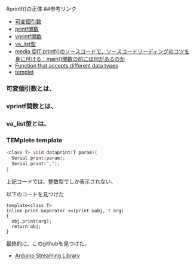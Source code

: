#printf()の正体
##参考リンク
  - [可変個引数](https://programming-place.net/ppp/contents/c/052.html)
  - [printf関数](https://programming-place.net/ppp/contents/c/appendix/reference/printf.html)
  - [vprintf関数](https://programming-place.net/ppp/contents/c/appendix/reference/vprintf.html)
  - [va_list型](https://programming-place.net/ppp/contents/c/appendix/reference/va_list.html)
  - [media @IT:printf()のソースコードで、ソースコードリーディングのコツを身に付ける：main()関数の前には何があるのか](https://atmarkit.itmedia.co.jp/ait/articles/1703/01/news170.html)
  - [Function that accepts different data types](https://forum.arduino.cc/t/function-that-accepts-different-data-types/454584/26)
  - [templet](https://cplusplus.com/doc/oldtutorial/templates/)
 ### 可変個引数とは、
 ### vprintf関数とは、
 ### va_list型とは、
### TEMplete template
```C
<class T> void dataprint(T param){
  Serial.print(param);
  Serial.print(",");
}
```
上記コードでは、整数型でしか表示されない、

以下のコードを見つけた
```
template<class T>
inline print &operator <<(print &obj, T arg)
{
  obj.print(arg);
  return obj;
}
```
最終的に、このgithubを見つけた。
- [Arduino Streaming Library](https://gist.github.com/fitzterra/3ac5a09f83e3b116d1c0bf53e2a357bd)
